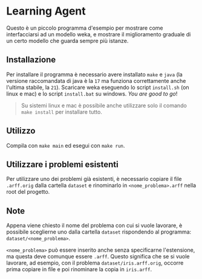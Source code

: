 
# Learning Agent

Questo è un piccolo programma d'esempio per mostrare come interfacciarsi ad un modello weka, e mostrare il miglioramento graduale di un certo modello che guarda sempre più istanze.

## Installazione

Per installare il programma è necessario avere installato `make` e `java` (la versione raccomandata di java è la `17` ma funziona correttamente anche l'ultima stabile, la `21`). Scaricare weka eseguendo lo script `install.sh` (on linux e mac) e lo script `install.bat` su windows. _You are good to go_!

> Su sistemi linux e mac è possibile anche utilizzare solo il comando `make install` per installare tutto.

## Utilizzo

Compila con `make main` ed esegui con `make run`.

## Utilizzare i problemi esistenti

Per utilizzare uno dei problemi già esistenti, è necessario copiare il file `.arff.orig` dalla cartella `dataset` e rinominarlo in `<nome_problema>.arff` nella root del progetto.

## Note

Appena viene chiesto il nome del problema con cui si vuole lavorare, è possibile sceglierne uno dalla cartella `dataset` rispondendo al programma: `dataset/<nome_problema>`.

`<nome_problema>` può essere inserito anche senza specificarne l'estensione, ma questa deve comunque essere `.arff`.
Questo significa che se si vuole lavorare, ad esempio, con il problema `dataset/iris.arff.orig`, occorre prima copiare in file e poi rinominare la copia in `iris.arff`.